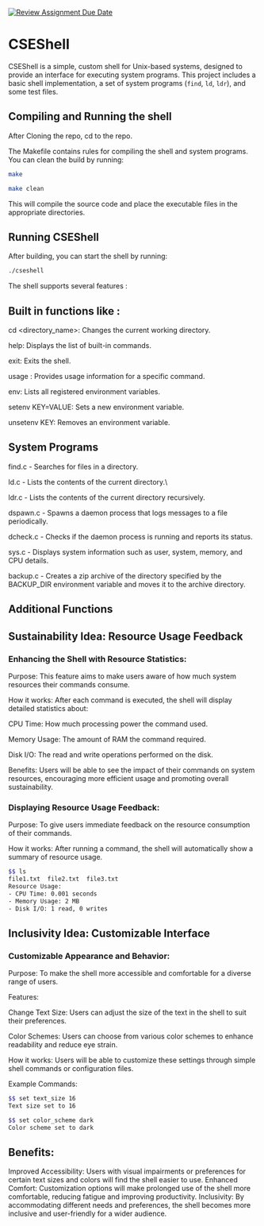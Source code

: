 [![Review Assignment Due Date](https://classroom.github.com/assets/deadline-readme-button-22041afd0340ce965d47ae6ef1cefeee28c7c493a6346c4f15d667ab976d596c.svg)](https://classroom.github.com/a/u16ttUuk)
# CSEShell

CSEShell is a simple, custom shell for Unix-based systems, designed to provide an interface for executing system programs. This project includes a basic shell implementation, a set of system programs (`find`, `ld`, `ldr`), and some test files.

## Compiling and Running the shell 

After Cloning the repo, cd to the repo.

The Makefile contains rules for compiling the shell and system programs. You can clean the build by running:

```bash
make
```

```bash
make clean
```

This will compile the source code and place the executable files in the appropriate directories.

## Running CSEShell

After building, you can start the shell by running:

```bash
./cseshell
```

The shell supports several features : 

## Built in functions like : 

cd <directory_name>: Changes the current working directory.

help: Displays the list of built-in commands.

exit: Exits the shell.

usage <command>: Provides usage information for a specific command.

env: Lists all registered environment variables.

setenv KEY=VALUE: Sets a new environment variable.

unsetenv KEY: Removes an environment variable.

## System Programs

find.c - Searches for files in a directory.

ld.c - Lists the contents of the current directory.\

ldr.c - Lists the contents of the current directory recursively.

dspawn.c - Spawns a daemon process that logs messages to a file periodically.

dcheck.c - Checks if the daemon process is running and reports its status.

sys.c - Displays system information such as user, system, memory, and CPU details.

backup.c - Creates a zip archive of the directory specified by the BACKUP_DIR environment variable and moves it to the archive directory.



## Additional Functions

## Sustainability Idea: Resource Usage Feedback

### Enhancing the Shell with Resource Statistics:

Purpose: This feature aims to make users aware of how much system resources their commands consume.

How it works: After each command is executed, the shell will display detailed statistics about:

CPU Time: How much processing power the command used.

Memory Usage: The amount of RAM the command required.

Disk I/O: The read and write operations performed on the disk.

Benefits: Users will be able to see the impact of their commands on system resources, encouraging more efficient usage and promoting overall sustainability.

### Displaying Resource Usage Feedback:

Purpose: To give users immediate feedback on the resource consumption of their commands.

How it works: After running a command, the shell will automatically show a summary of resource usage.

```bash
$$ ls
file1.txt  file2.txt  file3.txt
Resource Usage:
- CPU Time: 0.001 seconds
- Memory Usage: 2 MB
- Disk I/O: 1 read, 0 writes
```

## Inclusivity Idea: Customizable Interface
### Customizable Appearance and Behavior:

Purpose: To make the shell more accessible and comfortable for a diverse range of users.

Features:

Change Text Size: Users can adjust the size of the text in the shell to suit their preferences.

Color Schemes: Users can choose from various color schemes to enhance readability and reduce eye strain.

How it works: Users will be able to customize these settings through simple shell commands or configuration files.

Example Commands:
```bash
$$ set text_size 16
Text size set to 16

$$ set color_scheme dark
Color scheme set to dark
```

## Benefits:

Improved Accessibility: Users with visual impairments or preferences for certain text sizes and colors will find the shell easier to use.
Enhanced Comfort: Customization options will make prolonged use of the shell more comfortable, reducing fatigue and improving productivity.
Inclusivity: By accommodating different needs and preferences, the shell becomes more inclusive and user-friendly for a wider audience.
